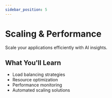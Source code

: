 ```yaml
---
sidebar_position: 5
---
```


# Scaling & Performance

Scale your applications efficiently with AI insights.

## What You'll Learn

- Load balancing strategies
- Resource optimization
- Performance monitoring
- Automated scaling solutions 
